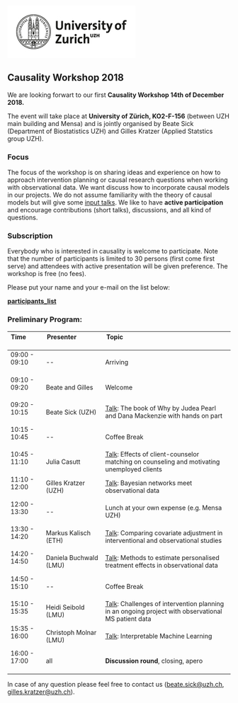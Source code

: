 
![](uzh_logo_e_pos_web_main_zone.jpg)

## Causality Workshop 2018 

We are looking forwart to our first **Causality Workshop 14th of December 2018.** 

The event will take place at **University of Zürich, KO2-F-156** (between UZH main building and Mensa)  and is jointly organised by Beate Sick (Department of Biostatistics UZH) and Gilles Kratzer (Applied Statstics group UZH).

### Focus

The focus of the workshop is on sharing ideas and experience on how to approach intervention planning or causal research questions when working with observational data. We want discuss how to incorporate causal models in our projects. We do not assume familiarity with the theory of causal models but will give some [input talks](talks.md). We like to have **active participation** and encourage contributions (short talks), discussions, and all kind of questions.  

### Subscription
Everybody who is interested in causality is welcome to participate. Note that the number of participants is limited to 30 persons (first come first serve) and attendees with active presentation will be given preference.  The workshop is free (no fees). 

Please put your  name and your e-mail on the list below:

  <a href="https://docs.google.com/spreadsheets/d/152oGwHph-zKIKvuVZOR4Ws36xfrmyrhaU6WT8BvJNNM/edit?usp=sharing">**participants_list**</a>

### Preliminary Program: 

Time &nbsp; &nbsp; &nbsp; &nbsp; &nbsp; &nbsp; &nbsp; &nbsp; &nbsp; &nbsp; &nbsp; | Presenter &nbsp; &nbsp; &nbsp; &nbsp; &nbsp;&nbsp; &nbsp; &nbsp; &nbsp; &nbsp; &nbsp; &nbsp; &nbsp; &nbsp; &nbsp; &nbsp;&nbsp; &nbsp; &nbsp; &nbsp; &nbsp; &nbsp; | Topic &nbsp; &nbsp; &nbsp; &nbsp; &nbsp; &nbsp; &nbsp; &nbsp; &nbsp; &nbsp; &nbsp;&nbsp; &nbsp; &nbsp; &nbsp; &nbsp; &nbsp; &nbsp; &nbsp; &nbsp; &nbsp; &nbsp;&nbsp; &nbsp; &nbsp; &nbsp; &nbsp; &nbsp; &nbsp; &nbsp; &nbsp; &nbsp; &nbsp; &nbsp; &nbsp; &nbsp; &nbsp; &nbsp; &nbsp; &nbsp; &nbsp; &nbsp; &nbsp; &nbsp; &nbsp; &nbsp;
---|---|---
09:00 - 09:10 <br><br/> | --        | Arriving
09:10 - 09:20 <br><br/> | Beate and Gilles | Welcome 
09:20 - 10:15 <br><br/> | Beate Sick (UZH) | [Talk](talks.md): The book of Why by Judea Pearl and Dana Mackenzie with hands on part
10:15 - 10:45 <br><br/> |  --  | Coffee Break
10:45 - 11:10 <br><br/> | Julia Casutt | [Talk](talks.md): Effects of client-counselor matching on counseling and motivating unemployed clients
11:10 - 12:00 <br><br/> | Gilles Kratzer (UZH) | [Talk](talks.md): Bayesian networks meet observational data 
12:00 - 13:30 <br><br/> | -- | Lunch at your own expense (e.g. Mensa UZH)
13:30 - 14:20 <br><br/> | Markus Kalisch (ETH) | [Talk](talks.md): Comparing covariate adjustment in interventional and observational studies
14:20 - 14:50 <br><br/>  |  Daniela Buchwald (LMU) | [Talk](talks.md): Methods to estimate personalised treatment effects in observational data
14:50 - 15:10 <br><br/> |  --  | Coffee Break
15:10 - 15:35 <br><br/>  | Heidi Seibold (LMU) | [Talk](talks.md): Challenges of intervention planning in an ongoing project with observational MS patient data
15:35 - 16:00 <br><br/>  |  Christoph Molnar (LMU) | [Talk](talks.md): Interpretable Machine Learning
16:00 - 17:00 <br><br/> | all |  **Discussion round**, closing, apero



In case of any question please feel free to contact us (beate.sick@uzh.ch, gilles.kratzer@uzh.ch).
